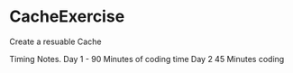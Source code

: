 # CacheExercise
 Create a resuable Cache

Timing Notes. Day 1 - 90 Minutes of coding time
Day 2 45 Minutes coding
